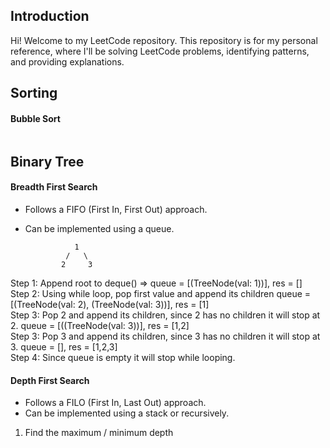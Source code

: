 ## Introduction

Hi! Welcome to my LeetCode repository. This repository is for my personal reference, where I'll be solving LeetCode problems, identifying patterns, and providing explanations. 

## Sorting
#### Bubble Sort

```python


```

## Binary Tree
#### Breadth First Search

- Follows a FIFO (First In, First Out) approach.
- Can be implemented using a queue.

                 1
               /   \
              2     3

Step 1: Append root to deque() => queue = [(TreeNode(val: 1))], res = [] \
Step 2: Using while loop, pop first value and append its children queue = [(TreeNode(val: 2), (TreeNode(val: 3))], res = [1] \
Step 3: Pop 2 and append its children, since 2 has no children it will stop at 2. queue = [((TreeNode(val: 3))], res = [1,2] \
Step 3: Pop 3 and append its children, since 3 has no children it will stop at 3. queue = [], res = [1,2,3] \
Step 4: Since queue is empty it will stop while looping. 
#### Depth First Search

- Follows a FILO (First In, Last Out) approach.
- Can be implemented using a stack or recursively.

1) Find the maximum / minimum depth
